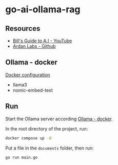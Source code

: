 # go-ai-ollama-rag

## Resources
- [Bill's Guide to A.I - YouTube](https://www.youtube.com/playlist?list=PLADD_vxzPcZDzTmmub99S0Ne58ApvJZjJ)
- [Ardan Labs - Github](https://github.com/ardanlabs/ai-training/tree/main)

## Ollama - docker
[Docker configuration](https://github.com/egon89/docker-mono-repo/tree/main/ollama)

- llama3
- nomic-embed-text

## Run

Start the Ollama server according [Ollama - docker](https://github.com/egon89/docker-mono-repo/tree/main/ollama).


In the root directory of the project, run:
```bash
docker compose up -d
```

Put a file in the `documents` folder, then run:
```bash
go run main.go
```
